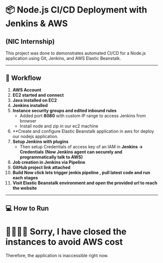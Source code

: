# 📦 Node.js CI/CD Deployment with Jenkins & AWS
   ## (NIC Internship)

This project was done to demonstrates automated CI/CD for a Node.js application using Git, Jenkins, and AWS Elastic Beanstalk.

---

## 🏢 Workflow

1. **AWS Account**  
2. **EC2 started and connect**  
3. **Java installed on EC2**  
4. **Jenkins installed**  
5. **Instance security groups and edited inbound rules**  
   - Added port **8080** with custom IP range to access Jenkins from browser
   - Install node and zip in our ec2 machine
6. **Create and configure Elastic Beanstalk application in aws for deploy our nodejs application.
7. **Setup Jenkins with plugins**  
   - Then setup Credentials of access key of an IAM in **Jenkins → Credentials** 
  **(Now Jenkins agent can securely and programmatically talk to AWS)**  
8. **Job creation in Jenkins via Pipeline**  
9. **GitHub project link attached**  
10. **Build Now click lets trigger jenkis pipeline , pull latest code and run each stages**  
11. **Visit Elastic Beanstalk environment and open the provided url to reach the website**

---

## 💻 How to Run

# 🙇‍♂️🙇‍♂️ Sorry, I have closed the instances to avoid AWS cost  
Therefore, the application is inaccessible right now.
